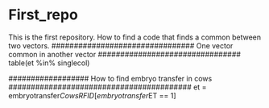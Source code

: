 # First_repo
This is the first repository.
How to find a code that finds a common between two vectors.
################################ One vector common in another vector ################################
table(et %in% singlecol)




################## How to find embryo transfer in cows #########################################
et = embryotransfer$CowsRFID[embryotransfer$ET == 1]
